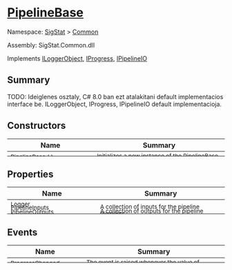 # [PipelineBase](./PipelineBase.md)

Namespace: [SigStat]() > [Common](./README.md)

Assembly: SigStat.Common.dll

Implements [ILoggerObject](./ILoggerObject.md), [IProgress](./Helpers/IProgress.md), [IPipelineIO](./Pipeline/IPipelineIO.md)

## Summary
TODO: Ideiglenes osztaly, C# 8.0 ban ezt atalakitani default implementacios interface be.  ILoggerObject, IProgress, IPipelineIO default implementacioja.

## Constructors

| Name | Summary | 
| --- | --- | 
| <sub>PipelineBase (  )</sub><div style="margin: -28px 0px 0px 0px;"><img width=200/>  | <sub>Initializes a new instance of the [PipelineBase](https://github.com/hargitomi97/sigstat/blob/master/docs/md/SigStat/Common/PipelineBase.md) class.</sub><div style="margin: -28px 0px 0px 0px;"><img width=200/>  | <br>


## Properties

| Name | Summary | 
| --- | --- | 
| <sub>Logger</sub><div style="margin: -28px 0px 0px 0px;"><img width=200/>  | <sub></sub><div style="margin: -28px 0px 0px 0px;"><img width=200/>  | <br>
| <sub>PipelineInputs</sub><div style="margin: -28px 0px 0px 0px;"><img width=200/>  | <sub>A collection of inputs for the pipeline elements</sub><div style="margin: -28px 0px 0px 0px;"><img width=200/>  | <br>
| <sub>PipelineOutputs</sub><div style="margin: -28px 0px 0px 0px;"><img width=200/>  | <sub>A collection of outputs for the pipeline elements</sub><div style="margin: -28px 0px 0px 0px;"><img width=200/>  | <br>
| <sub>Progress</sub><div style="margin: -28px 0px 0px 0px;"><img width=200/>  | <sub></sub><div style="margin: -28px 0px 0px 0px;"><img width=200/>  | <br>


## Events

| Name | Summary | 
| --- | --- | 
| <sub>ProgressChanged</sub><div style="margin: -28px 0px 0px 0px;"><img width=200/>  | <sub>The event is raised whenever the value of [PipelineBase.Progress](https://github.com/hargitomi97/sigstat/blob/master/docs/md/SigStat/Common/PipelineBase.md) changes</sub><div style="margin: -28px 0px 0px 0px;"><img width=200/>  | <br>


